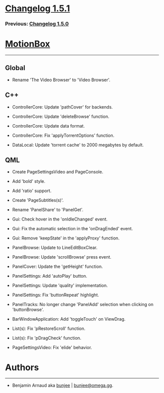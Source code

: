 # [Changelog 1.5.1](http://omega.gg/MotionBox/changes/1.5.1.html)

### Previous: [Changelog 1.5.0](1.5.0.html)

# [MotionBox](http://omega.gg/MotionBox)
---

## Global

- Rename 'The Video Browser' to 'Video Browser'.


## C++

- ControllerCore: Update 'pathCover' for backends.

- ControllerCore: Update 'deleteBrowse' function.

- ControllerCore: Update data format.

- ControllerCore: Fix 'applyTorrentOptions' function.

- DataLocal: Update 'torrent cache' to 2000 megabytes by default.


## QML

- Create PageSettingsVideo and PageConsole.

- Add 'bold' style.

- Add 'ratio' support.

- Create 'PageSubtitles(s)'.

- Rename 'PanelShare' to 'PanelGet'.

- Gui: Check hover in the 'onIdleChanged' event.

- Gui: Fix the automatic selection in the 'onDragEnded' event.

- Gui: Remove 'keepState' in the 'applyProxy' function.

- PanelBrowse: Update to LineEditBoxClear.

- PanelBrowse: Update 'scrollBrowse' press event.

- PanelCover: Update the 'getHeight' function.

- PanelSettings: Add 'autoPlay' button.

- PanelSettings: Update 'quality' implementation.

- PanelSettings: Fix 'buttonRepeat' highlight.

- PanelTracks: No longer change 'PanelAdd' selection when clicking on 'buttonBrowse'.

- BarWindowApplication: Add 'toggleTouch' on ViewDrag.

- List(s): Fix 'pRestoreScroll' function.

- List(s): Fix 'pDragCheck' function.

- PageSettingsVideo: Fix 'elide' behavior.


# Authors
---

- Benjamin Arnaud aka [bunjee](http://bunjee.me) | <bunjee@omega.gg>.
